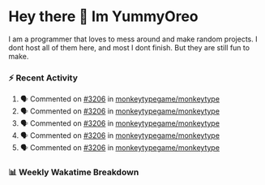 <h1 > Hey there 👋 Im YummyOreo </h1>
I am a programmer that loves to mess around and make random projects. I dont host all of them here, and most I dont finish. But they are still fun to make.

### :zap: Recent Activity
<!--START_SECTION:activity-->
1. 🗣 Commented on [#3206](https://github.com/monkeytypegame/monkeytype/issues/3206) in [monkeytypegame/monkeytype](https://github.com/monkeytypegame/monkeytype)
2. 🗣 Commented on [#3206](https://github.com/monkeytypegame/monkeytype/issues/3206) in [monkeytypegame/monkeytype](https://github.com/monkeytypegame/monkeytype)
3. 🗣 Commented on [#3206](https://github.com/monkeytypegame/monkeytype/issues/3206) in [monkeytypegame/monkeytype](https://github.com/monkeytypegame/monkeytype)
4. 🗣 Commented on [#3206](https://github.com/monkeytypegame/monkeytype/issues/3206) in [monkeytypegame/monkeytype](https://github.com/monkeytypegame/monkeytype)
5. 🗣 Commented on [#3206](https://github.com/monkeytypegame/monkeytype/issues/3206) in [monkeytypegame/monkeytype](https://github.com/monkeytypegame/monkeytype)
<!--END_SECTION:activity-->

### 📊 Weekly Wakatime Breakdown
<!--START_SECTION:waka-->
<!--END_SECTION:waka-->

